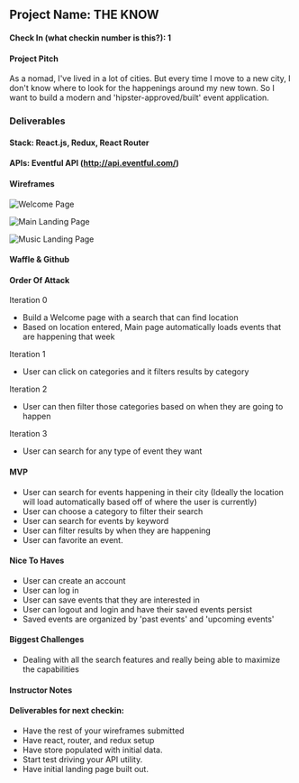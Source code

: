 ## Project Name: THE KNOW

#### Check In (what checkin number is this?): 1

#### Project Pitch

As a nomad, I've lived in a lot of cities. But every time I move to a new city, I don't know where to look for the happenings around my new town. So I want to build a modern and 'hipster-approved/built' event application. 

### Deliverables

#### Stack: React.js, Redux, React Router

#### APIs: Eventful API (http://api.eventful.com/)

#### Wireframes
![Welcome Page](https://i.imgur.com/QmIrBgd.png)

![Main Landing Page](https://i.imgur.com/XW0YrSr.png)

![Music Landing Page](https://i.imgur.com/LAGhBu7.png)

#### Waffle & Github

#### Order Of Attack
Iteration 0
* Build a Welcome page with a search that can find location
* Based on location entered, Main page automatically loads events that are happening that week

Iteration 1 
* User can click on categories and it filters results by category

Iteration 2
* User can then filter those categories based on when they are going to happen

Iteration 3 
* User can search for any type of event they want

#### MVP
* User can search for events happening in their city (Ideally the location will load automatically based off of where the user is currently)
* User can choose a category to filter their search
* User can search for events by keyword
* User can filter results by when they are happening
* User can favorite an event. 

#### Nice To Haves
* User can create an account 
* User can log in
* User can save events that they are interested in
* User can logout and login and have their saved events persist
* Saved events are organized by 'past events' and 'upcoming events'

#### Biggest Challenges
* Dealing with all the search features and really being able to maximize the capabilities

#### Instructor Notes

#### Deliverables for next checkin:

- Have the rest of your wireframes submitted 
- Have react, router, and redux setup 
- Have store populated with initial data. 
- Start test driving your API utility. 
- Have initial landing page built out. 
